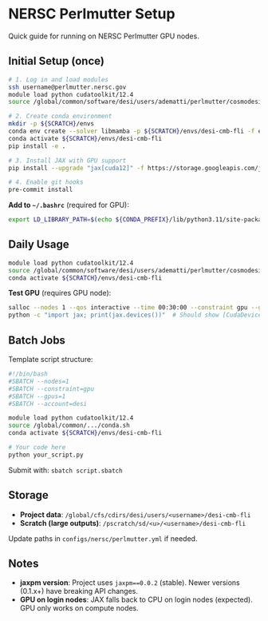 # NERSC Perlmutter Setup

Quick guide for running on NERSC Perlmutter GPU nodes.

## Initial Setup (once)

```bash
# 1. Log in and load modules
ssh username@perlmutter.nersc.gov
module load python cudatoolkit/12.4
source /global/common/software/desi/users/adematti/perlmutter/cosmodesiconda/20250331-1.0.0/conda/etc/profile.d/conda.sh

# 2. Create conda environment
mkdir -p ${SCRATCH}/envs
conda env create --solver libmamba -p ${SCRATCH}/envs/desi-cmb-fli -f env/environment.yml
conda activate ${SCRATCH}/envs/desi-cmb-fli
pip install -e .

# 3. Install JAX with GPU support
pip install --upgrade "jax[cuda12]" -f https://storage.googleapis.com/jax-releases/jax_cuda_releases.html

# 4. Enable git hooks
pre-commit install
```

**Add to `~/.bashrc`** (required for GPU):
```bash
export LD_LIBRARY_PATH=$(echo ${CONDA_PREFIX}/lib/python3.11/site-packages/nvidia/*/lib | tr ' ' ':'):${LD_LIBRARY_PATH}
```

## Daily Usage

```bash
module load python cudatoolkit/12.4
source /global/common/software/desi/users/adematti/perlmutter/cosmodesiconda/20250331-1.0.0/conda/etc/profile.d/conda.sh
conda activate ${SCRATCH}/envs/desi-cmb-fli
```

**Test GPU** (requires GPU node):
```bash
salloc --nodes 1 --qos interactive --time 00:30:00 --constraint gpu --gpus 1 --account=desi
python -c "import jax; print(jax.devices())"  # Should show [CudaDevice(id=0)]
```

## Batch Jobs

Template script structure:
```bash
#!/bin/bash
#SBATCH --nodes=1
#SBATCH --constraint=gpu
#SBATCH --gpus=1
#SBATCH --account=desi

module load python cudatoolkit/12.4
source /global/common/.../conda.sh
conda activate ${SCRATCH}/envs/desi-cmb-fli

# Your code here
python your_script.py
```

Submit with: `sbatch script.sbatch`

## Storage

- **Project data**: `/global/cfs/cdirs/desi/users/<username>/desi-cmb-fli`
- **Scratch (large outputs)**: `/pscratch/sd/<u>/<username>/desi-cmb-fli`

Update paths in `configs/nersc/perlmutter.yml` if needed.

## Notes

- **jaxpm version**: Project uses `jaxpm==0.0.2` (stable). Newer versions (0.1.x+) have breaking API changes.
- **GPU on login nodes**: JAX falls back to CPU on login nodes (expected). GPU only works on compute nodes.
